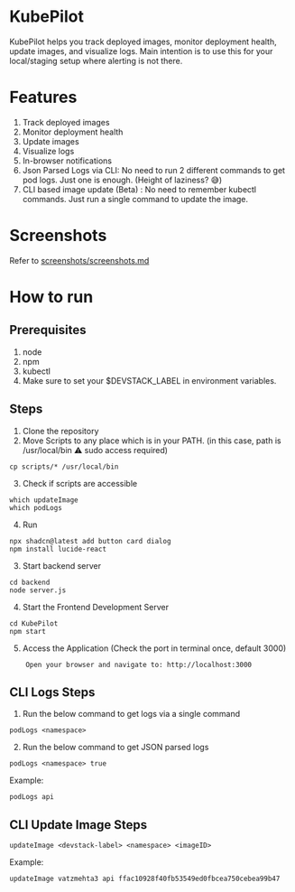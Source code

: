 # KubePilot
KubePilot helps you track deployed images, monitor deployment health, update images, and visualize logs.
Main intention is to use this for your local/staging setup where alerting is not there.

# Features
1. Track deployed images
2. Monitor deployment health
3. Update images
4. Visualize logs
5. In-browser notifications
6. Json Parsed Logs via CLI: No need to run 2 different commands to get pod logs. Just one is enough. (Height of laziness? 😅)
7. CLI based image update (Beta) : No need to remember kubectl commands. Just run a single command to update the image.

# Screenshots
Refer to [screenshots/screenshots.md](screenshots/screenshots.md)

# How to run

## Prerequisites
1. node
2. npm
3. kubectl
4. Make sure to set your $DEVSTACK_LABEL in environment variables. 

## Steps
1. Clone the repository
2. Move Scripts to any place which is in your PATH. (in this case, path is /usr/local/bin ⚠️ sudo access required️)
```
cp scripts/* /usr/local/bin
```
3. Check if scripts are accessible
```
which updateImage
which podLogs
```
4. Run 
```
npx shadcn@latest add button card dialog
npm install lucide-react
```
3. Start backend server
```
cd backend
node server.js
```
4. Start the Frontend Development Server
```
cd KubePilot
npm start
```

5. Access the Application (Check the port in terminal once, default 3000)
```
    Open your browser and navigate to: http://localhost:3000
```


## CLI Logs Steps

1. Run the below command to get logs via a single command
```
podLogs <namespace>
```
2. Run the below command to get JSON parsed logs
```
podLogs <namespace> true
```

Example:
```
podLogs api 
```


## CLI Update Image Steps
```
updateImage <devstack-label> <namespace> <imageID>
```
Example:
```
updateImage vatzmehta3 api ffac10928f40fb53549ed0fbcea750cebea99b47
```